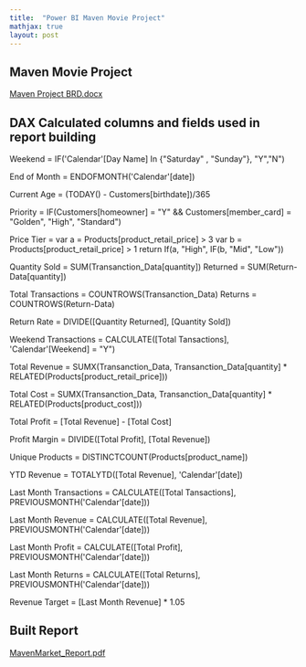 ```yaml
---
title:  "Power BI Maven Movie Project"
mathjax: true
layout: post
---
```


## Maven Movie Project

[Maven Project BRD.docx](https://github.com/Mugisha112/Mugisha112.github.io/files/12367117/Maven.Project.BRD.docx)


## DAX Calculated columns and fields used in report building

Weekend = IF('Calendar'[Day Name] In {"Saturday" , "Sunday"}, "Y","N")

End of Month =  ENDOFMONTH('Calendar'[date])

Current Age = (TODAY() - Customers[birthdate])/365

Priority = IF(Customers[homeowner] = "Y" && Customers[member_card] = "Golden", "High", "Standard")

Price Tier = var a = Products[product_retail_price] > 3
             var b = Products[product_retail_price] > 1
             return
             If(a, "High", IF(b, "Mid", "Low")) 

Quantity Sold = SUM(Transanction_Data[quantity]) 
         Returned = SUM(Return-Data[quantity])

Total Transactions = COUNTROWS(Transanction_Data)
      Returns = COUNTROWS(Return-Data)

Return Rate = DIVIDE([Quantity Returned], [Quantity Sold])

Weekend Transactions = CALCULATE([Total Tansactions], 'Calendar'[Weekend] = "Y")

Total Revenue = SUMX(Transanction_Data, Transanction_Data[quantity] * RELATED(Products[product_retail_price]))

Total Cost = SUMX(Transanction_Data, Transanction_Data[quantity] * RELATED(Products[product_cost]))

Total Profit = [Total Revenue] - [Total Cost]

Profit Margin = DIVIDE([Total Profit], [Total Revenue])

Unique Products = DISTINCTCOUNT(Products[product_name])

YTD Revenue = TOTALYTD([Total Revenue], 'Calendar'[date])

Last Month Transactions = CALCULATE([Total Tansactions], PREVIOUSMONTH('Calendar'[date]))

Last Month Revenue = CALCULATE([Total Revenue], PREVIOUSMONTH('Calendar'[date]))

Last Month Profit = CALCULATE([Total Profit], PREVIOUSMONTH('Calendar'[date]))

Last Month Returns = CALCULATE([Total Returns], PREVIOUSMONTH('Calendar'[date]))

Revenue Target = [Last Month Revenue] * 1.05

## Built Report

[MavenMarket_Report.pdf](https://github.com/Mugisha112/Mugisha112.github.io/files/12366870/MavenMarket_Report.pdf)

